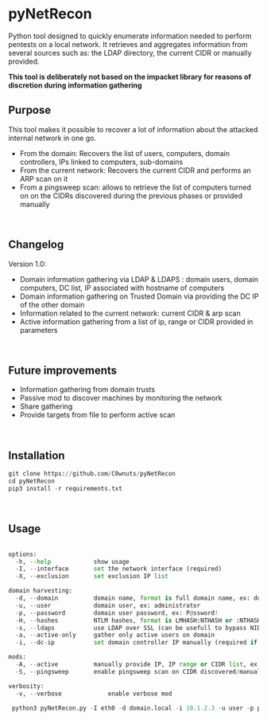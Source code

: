 # pyNetRecon
Python tool designed to quickly enumerate information needed to perform pentests on a local network. It retrieves and aggregates information from several sources such as: the LDAP directory, the current CIDR or manually provided.

**This tool is deliberately not based on the impacket library for reasons of discretion during information gathering**
<br />

## Purpose
This tool makes it possible to recover a lot of information about the attacked internal network in one go.
- From the domain: Recovers the list of users, computers, domain controllers, IPs linked to computers, sub-domains
- From the current network: Recovers the current CIDR and performs an ARP scan on it
- From a pingsweep scan: allows to retrieve the list of computers turned on on the CIDRs discovered during the previous phases or provided manually

<br />

## Changelog
Version 1.0:<br/>
- Domain information gathering via LDAP & LDAPS : domain users, domain computers, DC list, IP associated with hostname of computers
- Domain information gathering on Trusted Domain via providing the DC IP of the other domain
- Information related to the current network: current CIDR & arp scan
- Active information gathering from a list of ip, range or CIDR provided in parameters

<br />

## Future improvements
- Information gathering from domain trusts
- Passive mod to discover machines by monitoring the network
- Share gathering
- Provide targets from file to perform active scan

<br />

## Installation

```python
git clone https://github.com/C0wnuts/pyNetRecon
cd pyNetRecon
pip3 install -r requirements.txt
```

<br />

## Usage

```python

options:
  -h, --help            show usage
  -I, --interface       set the network interface (required) 
  -X, --exclusion       set exclusion IP list

domain harvesting:
  -d, --domain          domain name, format is full domain name, ex: domain.local
  -u, --user            domain user, ex: administrator
  -p, --password        domain user password, ex: P@ssword!
  -H, --hashes          NTLM hashes, format is LMHASH:NTHASH or :NTHASH
  -s, --ldaps           use LDAP over SSL (can be usefull to bypass NIDS and NIPS)
  -a, --active-only     gather only active users on domain
  -i, --dc-ip           set domain controller IP manually (required if pyNetRecon could not find the DC automatically)

mods:
  -A, --active          manually provide IP, IP range or CIDR list, ex: 192.168.1.1/24,10.20.1.4-10,172.16.1.4
  -S, --pingsweep       enable pingsweep scan on CIDR discovered/manually provided

verbosity:
  -v, --verbose             enable verbose mod
```

```python
 python3 pyNetRecon.py -I eth0 -d domain.local -i 10.1.2.3 -u user -p p@ssw0rd -a -A 192.168.1.1/24,172.16.1.1/16
```